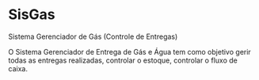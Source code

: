 # SisGas
Sistema Gerenciador de Gás (Controle de Entregas)

O Sistema Gerenciador de Entrega de Gás e Água tem como objetivo gerir todas as entregas realizadas, controlar o estoque, controlar o fluxo de caixa.



